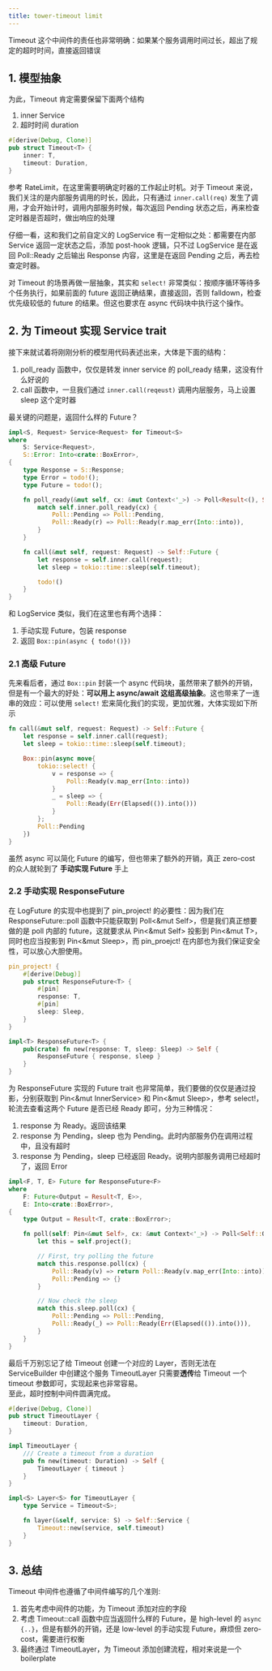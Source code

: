 ```yaml
---
title: tower-timeout limit
---
```


Timeout 这个中间件的责任也非常明确：如果某个服务调用时间过长，超出了规定的超时时间，直接返回错误

## 1. 模型抽象

为此，Timeout 肯定需要保留下面两个结构
1. inner Service
2. 超时时间 duration

```rust
#[derive(Debug, Clone)]
pub struct Timeout<T> {
    inner: T,
    timeout: Duration,
}
```

参考 RateLimit，在这里需要明确定时器的工作起止时机。对于 Timeout 来说，我们关注的是内部服务调用的时长，因此，只有通过 `inner.call(req)` 发生了调用，才会开始计时，调用内部服务时候，每次返回 Pending 状态之后，再来检查定时器是否超时，做出响应的处理

仔细一看，这和我们之前自定义的 LogService 有一定相似之处：都需要在内部 Service 返回一定状态之后，添加 post-hook 逻辑，只不过 LogService 是在返回 Poll::Ready 之后输出 Response 内容，这里是在返回 Pending 之后，再去检查定时器。

对 Timeout 的场景再做一层抽象，其实和 `select!` 非常类似：按顺序循环等待多个任务执行，如果前面的 future 返回正确结果，直接返回，否则 falldown，检查优先级较低的 future 的结果。但这也要求在 async 代码块中执行这个操作。


## 2. 为 Timeout 实现 Service trait

接下来就试着将刚刚分析的模型用代码表述出来，大体是下面的结构：
1. poll_ready 函数中，仅仅是转发 inner service 的 poll_ready 结果，这没有什么好说的
2. call 函数中，一旦我们通过 `inner.call(reqeust)` 调用内层服务，马上设置 sleep 这个定时器

最关键的问题是，返回什么样的 Future？

```rust
impl<S, Request> Service<Request> for Timeout<S>
where
    S: Service<Request>,
    S::Error: Into<crate::BoxError>,
{
    type Response = S::Response;
    type Error = todo!();
    type Future = todo!();

    fn poll_ready(&mut self, cx: &mut Context<'_>) -> Poll<Result<(), Self::Error>> {
        match self.inner.poll_ready(cx) {
            Poll::Pending => Poll::Pending,
            Poll::Ready(r) => Poll::Ready(r.map_err(Into::into)),
        }
    }

    fn call(&mut self, request: Request) -> Self::Future {
        let response = self.inner.call(request);
        let sleep = tokio::time::sleep(self.timeout);

        todo!()
    }
}
```

和 LogService 类似，我们在这里也有两个选择：
1. 手动实现 Future，包装 response
2. 返回 `Box::pin(async { todo!()})`

### 2.1 高级 Future 

先来看后者，通过 `Box::pin` 封装一个 async 代码块，虽然带来了额外的开销，但是有一个最大的好处：**可以用上 async/await 这组高级抽象**。这也带来了一连串的效应：可以使用 `select!` 宏来简化我们的实现，更加优雅，大体实现如下所示

```rust
fn call(&mut self, request: Request) -> Self::Future {
    let response = self.inner.call(request);
    let sleep = tokio::time::sleep(self.timeout);

    Box::pin(async move{
        tokio::select! {
            v = response => {
                Poll::Ready(v.map_err(Into::into))
            }
            _ = sleep => {
                Poll::Ready(Err(Elapsed(()).into()))
            }
        };
        Poll::Pending
    })
}
```

虽然 async 可以简化 Future 的编写，但也带来了额外的开销，真正 zero-cost 的众人就轮到了 **手动实现 Future** 手上

### 2.2 手动实现 ResponseFuture 

在 LogFuture 的实现中也提到了 pin_project! 的必要性：因为我们在 ResponseFuture::poll 函数中只能获取到 Poll<&mut Self>，但是我们真正想要做的是 poll 内部的 future，这就要求从 Pin<&mut Self> 投影到 Pin<&mut T>，同时也应当投影到 Pin<&mut Sleep>，而 pin_proejct! 在内部也为我们保证安全性，可以放心大胆使用。

```rust
pin_project! {
    #[derive(Debug)]
    pub struct ResponseFuture<T> {
        #[pin]
        response: T,
        #[pin]
        sleep: Sleep,
    }
}

impl<T> ResponseFuture<T> {
    pub(crate) fn new(response: T, sleep: Sleep) -> Self {
        ResponseFuture { response, sleep }
    }
}
```

为 ResponseFuture 实现的 Future trait 也非常简单，我们要做的仅仅是通过投影，分别获取到 Pin<&mut InnerService> 和 Pin<&mut Sleep>，参考 select!，轮流去查看这两个 Future 是否已经 Ready 即可，分为三种情况：
1. response 为 Ready。返回该结果
2. response 为 Pending，sleep 也为 Pending。此时内部服务仍在调用过程中，且没有超时
3. response 为 Pending，sleep 已经返回 Ready。说明内部服务调用已经超时了，返回 Error

```rust
impl<F, T, E> Future for ResponseFuture<F>
where
    F: Future<Output = Result<T, E>>,
    E: Into<crate::BoxError>,
{
    type Output = Result<T, crate::BoxError>;

    fn poll(self: Pin<&mut Self>, cx: &mut Context<'_>) -> Poll<Self::Output> {
        let this = self.project();

        // First, try polling the future
        match this.response.poll(cx) {
            Poll::Ready(v) => return Poll::Ready(v.map_err(Into::into)),
            Poll::Pending => {}
        }

        // Now check the sleep
        match this.sleep.poll(cx) {
            Poll::Pending => Poll::Pending,
            Poll::Ready(_) => Poll::Ready(Err(Elapsed(()).into())),
        }
    }
}
```

最后千万别忘记了给 Timeout 创建一个对应的 Layer，否则无法在 ServiceBuilder 中创建这个服务
TimeoutLayer 只需要**透传**给 Timeout 一个 timeout 参数即可，实现起来也非常容易。  
至此，超时控制中间件圆满完成。

```rust
#[derive(Debug, Clone)]
pub struct TimeoutLayer {
    timeout: Duration,
}

impl TimeoutLayer {
    /// Create a timeout from a duration
    pub fn new(timeout: Duration) -> Self {
        TimeoutLayer { timeout }
    }
}

impl<S> Layer<S> for TimeoutLayer {
    type Service = Timeout<S>;

    fn layer(&self, service: S) -> Self::Service {
        Timeout::new(service, self.timeout)
    }
}
```


## 3. 总结

Timeout 中间件也遵循了中间件编写的几个准则:
1. 首先考虑中间件的功能，为 Timeout 添加对应的字段
2. 考虑 Timeout::call 函数中应当返回什么样的 Future，是 high-level 的 `async {..}`，但是有额外的开销，还是 low-level 的手动实现 Future，麻烦但 zero-cost，需要进行权衡
3. 最终通过 TimeoutLayer，为 Timeout 添加创建流程，相对来说是一个 boilerplate
